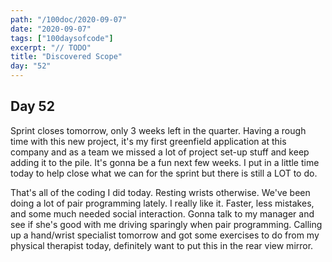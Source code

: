 ```yaml
---
path: "/100doc/2020-09-07"
date: "2020-09-07"
tags: ["100daysofcode"]
excerpt: "// TODO"
title: "Discovered Scope"
day: "52"
---
```


## Day 52

Sprint closes tomorrow, only 3 weeks left in the quarter. Having a rough time with this new project, it's my first greenfield application at this company and as a team we missed a lot of project set-up stuff and keep adding it to the pile. It's gonna be a fun next few weeks. I put in a little time today to help close what we can for the sprint but there is still a LOT to do.

That's all of the coding I did today. Resting wrists otherwise. We've been doing a lot of pair programming lately. I really like it. Faster, less mistakes, and some much needed social interaction. Gonna talk to my manager and see if she's good with me driving sparingly when pair programming. Calling up a hand/wrist specialist tomorrow and got some exercises to do from my physical therapist today, definitely want to put this in the rear view mirror.